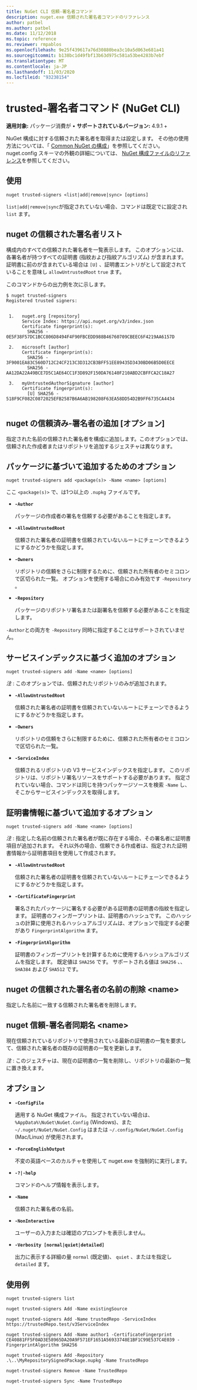 ```yaml
---
title: NuGet CLI 信頼-署名者コマンド
description: nuget.exe 信頼された署名者コマンドのリファレンス
author: patbel
ms.author: patbel
ms.date: 11/12/2018
ms.topic: reference
ms.reviewer: rmpablos
ms.openlocfilehash: 9e25f439617a76d30880bea3c10a5d063e681a41
ms.sourcegitcommit: b138bc1d49fbf13b63d975c581a53be4283b7ebf
ms.translationtype: MT
ms.contentlocale: ja-JP
ms.lasthandoff: 11/03/2020
ms.locfileid: "93238154"
---
```

# <a name="trusted-signers-command-nuget-cli"></a>trusted-署名者コマンド (NuGet CLI)

**適用対象:** パッケージ消費が &bullet; **サポートされているバージョン:** 4.9.1 +

NuGet 構成に対する信頼された署名者を取得または設定します。 その他の使用方法については、「 [Common NuGet の構成](../../consume-packages/configuring-nuget-behavior.md)」を参照してください。 nuget.config スキーマの外観の詳細については、 [NuGet 構成ファイルのリファレンス](../nuget-config-file.md)を参照してください。

## <a name="usage"></a>使用

```cli
nuget trusted-signers <list|add|remove|sync> [options]
```

`list|add|remove|sync`が指定されていない場合、コマンドは既定でに設定され `list` ます。

## <a name="nuget-trusted-signers-list"></a>nuget の信頼された署名者リスト

構成内のすべての信頼された署名者を一覧表示します。 このオプションには、各署名者が持つすべての証明書 (指紋および指紋アルゴリズム) が含まれます。 証明書に前のが含まれている場合は `[U]` 、証明書エントリがとして設定されていることを意味し `allowUntrustedRoot` `true` ます。

このコマンドからの出力例を次に示します。

```cli
$ nuget trusted-signers
Registered trusted signers:


 1.   nuget.org [repository]
      Service Index: https://api.nuget.org/v3/index.json
      Certificate fingerprint(s):
        SHA256 - 0E5F38F57DC1BCC806D8494F4F90FBCEDD988B46760709CBEEC6F4219AA6157D

 2.   microsoft [author]
      Certificate fingerprint(s):
        SHA256 - 3F9001EA83C560D712C24CF213C3D312CB3BFF51EE89435D3430BD06B5D0EECE
        SHA256 - AA12DA22A49BCE7D5C1AE64CC1F3D892F150DA76140F210ABD2CBFFCA2C18A27

 3.   myUntrustedAuthorSignature [author]
      Certificate fingerprint(s):
        [U] SHA256 - 518F9CF082C0872025EFB2587B6A6AB198208F63EA58DD54D2B9FF6735CA4434
        
```

## <a name="nuget-trusted-signers-add-options"></a>nuget の信頼済み-署名者の追加 [オプション]

指定された名前の信頼された署名者を構成に追加します。このオプションでは、信頼された作成者またはリポジトリを追加するジェスチャは異なります。

## <a name="options-for-add-based-on-a-package"></a>パッケージに基づいて追加するためのオプション

```cli
nuget trusted-signers add <package(s)> -Name <name> [options]
```

ここ `<package(s)>` で、は1つ以上の `.nupkg` ファイルです。

- **`-Author`**

  パッケージの作成者の署名を信頼する必要があることを指定します。

- **`-AllowUntrustedRoot`**

  信頼された署名者の証明書を信頼されていないルートにチェーンできるようにするかどうかを指定します。

- **`-Owners`**

  リポジトリの信頼をさらに制限するために、信頼された所有者のセミコロンで区切られた一覧。 オプションを使用する場合にのみ有効です `-Repository` 。

- **`-Repository`**

  パッケージのリポジトリ署名または副署名を信頼する必要があることを指定します。

`-Author`との両方を `-Repository` 同時に指定することはサポートされていません。

## <a name="options-for-add-based-on-a-service-index"></a>サービスインデックスに基づく追加のオプション

```cli
nuget trusted-signers add -Name <name> [options]
```

_注_ : このオプションでは、信頼されたリポジトリのみが追加されます。 

- **`-AllowUntrustedRoot`**

  信頼された署名者の証明書を信頼されていないルートにチェーンできるようにするかどうかを指定します。

- **`-Owners`**

  リポジトリの信頼をさらに制限するために、信頼された所有者のセミコロンで区切られた一覧。

- **`-ServiceIndex`**

  信頼されるリポジトリの V3 サービスインデックスを指定します。 このリポジトリは、リポジトリ署名リソースをサポートする必要があります。 指定されていない場合、コマンドは同じを持つパッケージソースを検索 `-Name` し、そこからサービスインデックスを取得します。

## <a name="options-for-add-based-on-the-certificate-information"></a>証明書情報に基づいて追加するオプション

```cli
nuget trusted-signers add -Name <name> [options]
```

_注_ : 指定した名前の信頼された署名者が既に存在する場合、その署名者に証明書項目が追加されます。 それ以外の場合、信頼できる作成者は、指定された証明書情報から証明書項目を使用して作成されます。


- **`-AllowUntrustedRoot`**

  信頼された署名者の証明書を信頼されていないルートにチェーンできるようにするかどうかを指定します。

- **`-CertificateFingerprint`**

  署名されたパッケージに署名する必要がある証明書の証明書の指紋を指定します。 証明書のフィンガープリントは、証明書のハッシュです。 このハッシュの計算に使用されるハッシュアルゴリズムは、オプションで指定する必要があり `FingerprintAlgorithm` ます。

- **`-FingerprintAlgorithm`**

  証明書のフィンガープリントを計算するために使用するハッシュアルゴリズムを指定します。 既定値は `SHA256` です。 サポートされる値は `SHA256` 、、 `SHA384` および `SHA512` です。

## <a name="nuget-trusted-signers-remove--name-name"></a>nuget の信頼された署名者の名前の削除 \<name\>

指定した名前に一致する信頼された署名者を削除します。

## <a name="nuget-trusted-signers-sync--name-name"></a>nuget 信頼-署名者同期名 \<name\>

現在信頼されているリポジトリで使用されている最新の証明書の一覧を要求して、信頼された署名者の既存の証明書の一覧を更新します。

_注_ : このジェスチャは、現在の証明書の一覧を削除し、リポジトリの最新の一覧に置き換えます。

## <a name="options"></a>オプション

- **`-ConfigFile`**

  適用する NuGet 構成ファイル。 指定されていない場合は、 `%AppData%\NuGet\NuGet.Config` (Windows)、また `~/.nuget/NuGet/NuGet.Config` はまたは `~/.config/NuGet/NuGet.Config` (Mac/Linux) が使用されます。

- **`-ForceEnglishOutput`**

  不変の英語ベースのカルチャを使用して nuget.exe を強制的に実行します。

- **`-?|-help`**

  コマンドのヘルプ情報を表示します。

- **`-Name`**

  信頼された署名者の名前。

- **`-NonInteractive`**

  ユーザーの入力または確認のプロンプトを表示しません。

- **`-Verbosity [normal|quiet|detailed]`**

  出力に表示する詳細の量 `normal` (既定値)、 `quiet` 、またはを指定し `detailed` ます。


## <a name="examples"></a>使用例

```cli
nuget trusted-signers list

nuget trusted-signers Add -Name existingSource

nuget trusted-signers Add -Name trustedRepo -ServiceIndex https://trustedRepo.test/v3ServiceIndex

nuget trusted-signers Add -Name author1 -CertificateFingerprint CE40881FF5F0AD3E58965DA20A9F571EF1651A56933748E1BF1C99E537C4E039 -FingerprintAlgorithm SHA256

nuget trusted-signers Add -Repository .\..\MyRepositorySignedPackage.nupkg -Name TrustedRepo

nuget-trusted-signers Remove -Name TrustedRepo

nuget-trusted-signers Sync -Name TrustedRepo
```
